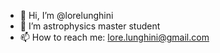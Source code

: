 - 👋 Hi, I’m @lorelunghini
- 👀 I’m astrophysics master student
- 📫 How to reach me: lore.lunghini@gmail.com

